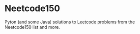 # Neetcode150
Pyton (and some Java) solutions to Leetcode problems from the Neetcode150 list and more.
